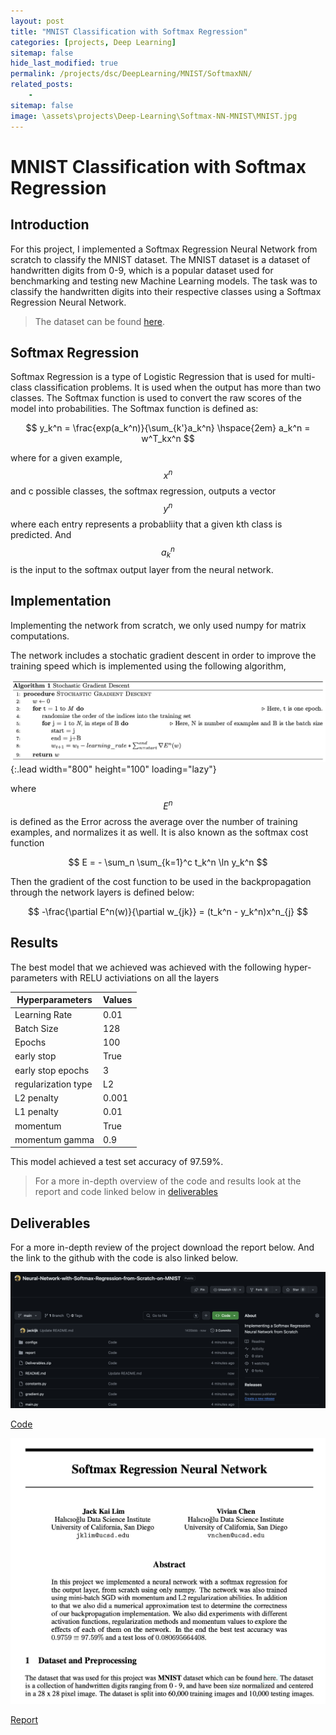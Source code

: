 ```yaml
---
layout: post
title: "MNIST Classification with Softmax Regression"
categories: [projects, Deep Learning]
sitemap: false
hide_last_modified: true
permalink: /projects/dsc/DeepLearning/MNIST/SoftmaxNN/
related_posts:
    -
sitemap: false
image: \assets\projects\Deep-Learning\Softmax-NN-MNIST\MNIST.jpg
---
```


# MNIST Classification with Softmax Regression


## Introduction
For this project, I implemented a Softmax Regression Neural Network from scratch to classify the MNIST dataset. The MNIST dataset is a dataset of handwritten digits from 0-9, which is a popular dataset used for benchmarking and testing new Machine Learning models. The task was to classify the handwritten digits into their respective classes using a Softmax Regression Neural Network.

> The dataset can be found [here](https://paperswithcode.com/dataset/mnist).

## Softmax Regression
Softmax Regression is a type of Logistic Regression that is used for multi-class classification problems. It is used when the output has more than two classes. The Softmax function is used to convert the raw scores of the model into probabilities. The Softmax function is defined as:

$$
y_k^n = \frac{exp(a_k^n)}{\sum_{k'}a_k^n} \hspace{2em}
a_k^n = w^T_kx^n
$$

where for a given example, $$x^n$$ and c possible classes, the softmax regression, outputs a vector $$y^n$$ where each entry represents a probabliity that a given kth class is predicted. And $$a_k^n$$ is the input to the softmax output layer from the neural network.

## Implementation
Implementing the network from scratch, we only used numpy for matrix computations.

The network includes a stochatic gradient descent in order to improve the training speed which is implemented using the following algorithm,

![Index Page](\assets\projects\Deep-Learning/Softmax-NN-MNIST/SGD.png){:.lead width="800" height="100" loading="lazy"}

where $$E^n$$ is defined as the Error across the average over the number of training examples, and normalizes it as well. It is also known as the softmax cost function

$$
E = - \sum_n \sum_{k=1}^c t_k^n \ln y_k^n
$$

Then the gradient of the cost function to be used in the backpropagation through the network layers is defined below:

$$
-\frac{\partial E^n(w)}{\partial w_{jk}} =  (t_k^n - y_k^n)x^n_{j}
$$

## Results
The best model that we achieved was achieved with the following hyper-parameters with RELU activiations on all the layers

| Hyperparameters |Values      |
|-----------------|:-----------|
| Learning Rate   |0.01        |
| Batch Size  | 128 |
| Epochs | 100 |
| early stop | True | 
| early stop epochs |  3 |
| regularization type | L2 |
| L2 penalty | 0.001 |
|L1 penalty | 0.01 |
| momentum | True|
| momentum gamma | 0.9 |

This model achieved a test set accuracy of 97.59%.

> For a more in-depth overview of the code and results look at the report and code linked below in [deliverables](#deliverables)

## Deliverables
For a more in-depth review of the project download the report below. And the link to the github with the code is also linked below.

<div id = "my-project-cards">
<div id = "project-cards">
    <a href = "https://github.com/jackljk/Neural-Network-with-Softmax-Regression-from-Scratch-on-MNIST" class = "project-card" download>
    <div class = "project-card-border"></div>
    <div class = "project-card-content"><img src="\assets\projects\Deep-Learning\Softmax-NN-MNIST\github.png" alt="Preview of Github"><p>Code</p></div>
    </a>
    <a href = "\assets\projects\Deep-Learning\Softmax-NN-MNIST\report.pdf" class = "project-card">
    <div class = "project-card-border"></div>
    <div class = "project-card-content"><img src="\assets\projects\Deep-Learning\Softmax-NN-MNIST\report.png" alt="Preview Image of report"><p>Report</p></div>
    </a>
</div>
</div>